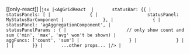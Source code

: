 [[only-react]]
|```jsx
|<AgGridReact 
|       statusBar: {{
|           statusPanels: [
|               {
|                   statusPanel: MyStatusBarComponent
|               },
|               {
|                   statusPanel: 'agAggregationComponent',
|                   statusPanelParams : {
|                       // only show count and sum ('min', 'max', 'avg' won't be shown)
|                       aggFuncs: ['count', 'sum']
|                   }
|               }
|           ]
|       }}
|       ...other props...
|/>
|```
